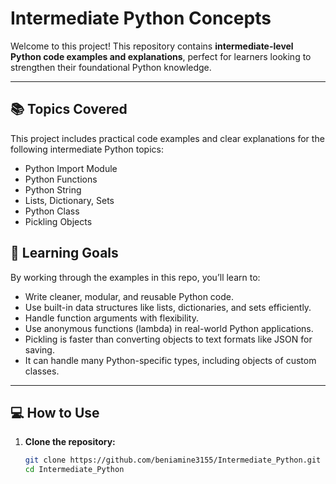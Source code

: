 # Intermediate Python Concepts

Welcome to this project! This repository contains **intermediate-level Python code examples and explanations**, perfect for learners looking to strengthen their foundational Python knowledge.

---

## 📚 Topics Covered

This project includes practical code examples and clear explanations for the following intermediate Python topics:


- Python Import Module
- Python Functions
- Python String
- Lists, Dictionary, Sets
- Python Class
- Pickling Objects


## 🧠 Learning Goals

By working through the examples in this repo, you’ll learn to:

- Write cleaner, modular, and reusable Python code.
- Use built-in data structures like lists, dictionaries, and sets efficiently.
- Handle function arguments with flexibility.
- Use anonymous functions (lambda) in real-world Python applications.
- Pickling is faster than converting objects to text formats like JSON for saving.
- It can handle many Python-specific types, including objects of custom classes.

---

## 💻 How to Use

1. **Clone the repository:**
   ```bash
   git clone https://github.com/beniamine3155/Intermediate_Python.git
   cd Intermediate_Python
